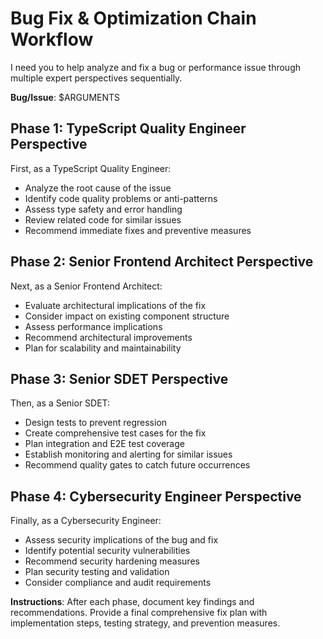 # Bug Fix & Optimization Chain Workflow

I need you to help analyze and fix a bug or performance issue through multiple
expert perspectives sequentially.

**Bug/Issue**: $ARGUMENTS

## Phase 1: TypeScript Quality Engineer Perspective

First, as a TypeScript Quality Engineer:

- Analyze the root cause of the issue
- Identify code quality problems or anti-patterns
- Assess type safety and error handling
- Review related code for similar issues
- Recommend immediate fixes and preventive measures

## Phase 2: Senior Frontend Architect Perspective

Next, as a Senior Frontend Architect:

- Evaluate architectural implications of the fix
- Consider impact on existing component structure
- Assess performance implications
- Recommend architectural improvements
- Plan for scalability and maintainability

## Phase 3: Senior SDET Perspective

Then, as a Senior SDET:

- Design tests to prevent regression
- Create comprehensive test cases for the fix
- Plan integration and E2E test coverage
- Establish monitoring and alerting for similar issues
- Recommend quality gates to catch future occurrences

## Phase 4: Cybersecurity Engineer Perspective

Finally, as a Cybersecurity Engineer:

- Assess security implications of the bug and fix
- Identify potential security vulnerabilities
- Recommend security hardening measures
- Plan security testing and validation
- Consider compliance and audit requirements

**Instructions**: After each phase, document key findings and recommendations.
Provide a final comprehensive fix plan with implementation steps, testing
strategy, and prevention measures.
